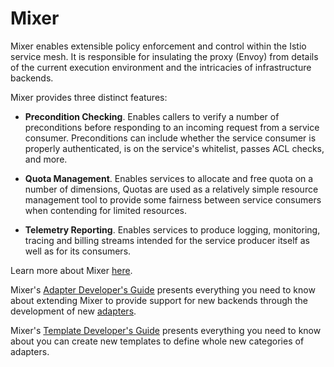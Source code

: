 # Mixer

Mixer enables extensible policy enforcement and control within the Istio service
mesh. It is responsible for insulating the proxy (Envoy) from details of the
current execution environment and the intricacies of infrastructure backends.

Mixer provides three distinct features:

- **Precondition Checking**. Enables callers to verify a number of preconditions
  before responding to an incoming request from a service consumer.
  Preconditions can include whether the service consumer is properly
  authenticated, is on the service's whitelist, passes ACL checks, and more.

- **Quota Management**. Enables services to allocate and free quota on a number
  of dimensions, Quotas are used as a relatively simple resource management tool
  to provide some fairness between service consumers when contending for limited
  resources.

- **Telemetry Reporting**. Enables services to produce logging, monitoring,
  tracing and billing streams intended for the service producer itself as well
  as for its consumers.

Learn more about Mixer
[here](https://istio.io/docs/concepts/policies-and-telemetry/).

Mixer's
[Adapter Developer's Guide](https://github.com/istio/istio/wiki/Mixer-Out-Of-Process-Adapter-Dev-Guide)
presents everything you need to know about extending Mixer to provide support
for new backends through the development of new
[adapters](https://istio.io/docs/concepts/policies-and-telemetry/#adapters).

Mixer's
[Template Developer's Guide](https://github.com/istio/istio/wiki/Mixer-Template-Dev-Guide)
presents everything you need to know about you can create new templates to define
whole new categories of adapters.
